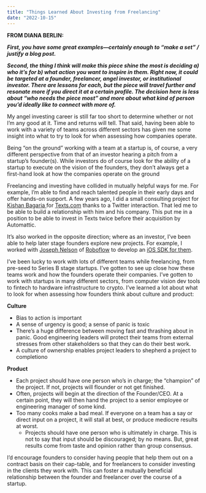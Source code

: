 ```yaml
---
title: "Things Learned About Investing from Freelancing"
date: "2022-10-15"
---
```




**FROM DIANA BERLIN:**

***First, you have some great examples—certainly enough to “make a set” / justify a blog post.***

***Second, the thing I think will make this piece shine the most is deciding a) who it’s for b) what action you want to inspire in them. Right now, it could be targeted at a founder, freelancer, angel investor, or institutional investor. There are lessons for each, but the piece will travel further and resonate more if you direct it at a certain profile. The decision here is less about “who needs the piece most” and more about what kind of person you’d ideally like to connect with more of.***





My angel investing career is still far too short to determine whether or not I’m any good at it. Time and returns will tell. That said, having been able to work with a variety of teams across different sectors has given me some insight into what to try to look for when assessing how companies operate. 

Being “on the ground” working with a team at a startup is, of course, a very different perspective from that of an investor hearing a pitch from a startup’s founder(s). While investors do of course look for the ability of a startup to execute on the vision of the founders, they don’t always get a first-hand look at how the companies operate on the ground 

Freelancing and investing have collided in mutually helpful ways for me. For example, I’m able to find and reach talented people in their early days and offer hands-on support. A few years ago, I did a small consulting project for [Kishan Bagaria ](http://kishanbagaria.com/)for [Texts.com](http://texts.com/) thanks to a Twitter interaction. That led me to be able to build a relationship with him and his company. This put me in a position to be able to invest in Texts twice before their acquisition by Automattic. 

It’s also worked in the opposite direction; where as an investor, I’ve been able to help later stage founders explore new projects. For example, I worked with [Joseph Nelson](https://josephofiowa.com/) of [Roboflow](http://roboflow.com/) to develop an [iOS SDK for them](https://blog.roboflow.com/roboflow-ios-sdk/). 

I’ve been lucky to work with lots of different teams while freelancing, from pre-seed to Series B stage startups. I’ve gotten to see up close how these teams work and how the founders operate their companies. I’ve gotten to work with startups in many different sectors, from computer vision dev tools to fintech to hardware infrastructure to crypto. I’ve learned a lot about what to look for when assessing how founders think about culture and product:

**Culture**

- Bias to action is important
- A sense of urgency is good; a sense of panic is toxic
- There’s a huge difference between moving fast and thrashing about in panic. Good engineering leaders will protect their teams from external stresses from other stakeholders so that they can do their best work.
- A culture of ownership enables project leaders to shepherd a project to completiono

**Product**

- Each project should have one person who’s in charge; the “champion” of the project. If not, projects will flounder or not get finished. 
- Often, projects will begin at the direction of the Founder/CEO. At a certain point, they will then hand the project to a senior employee or engineering manager of some kind. 
- Too many cooks make a bad meal. If everyone on a team has a say or direct input on a project, it will stall at best, or produce mediocre results at worst. 
  - Projects should have one person who is ultimately in charge. This is not to say that input should be discouraged; by no means. But, great results come from taste and opinion rather than group consensus. 

I’d encourage founders to consider having people that help them out on a contract basis on their cap-table, and for freelancers to consider investing in the clients they work with. This can foster a mutually beneficial relationship between the founder and freelancer over the course of a startup. 
